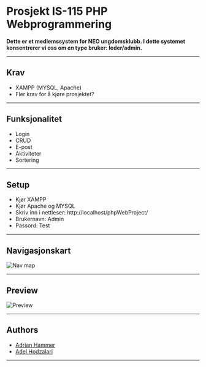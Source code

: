 # Prosjekt IS-115 PHP Webprogrammering

**Dette er et medlemssystem for NEO ungdomsklubb. I dette systemet konsentrerer vi oss om *en* type bruker: leder/admin.**


-----



## Krav
* XAMPP (MYSQL, Apache)
* Fler krav for å kjøre prosjektet?



-----

## Funksjonalitet
* Login
* CRUD
* E-post
* Aktiviteter
* Sortering


-----

## Setup
* Kjør XAMPP
* Kjør Apache og MYSQL
* Skriv inn i nettleser: http://localhost/phpWebProject/
* Brukernavn: Admin
* Passord: Test


-----



## Navigasjonskart
![Nav map](https://i.imgur.com/yzbebtd.png)


-----

## Preview
![Preview](https://i.imgur.com/hxYHTte.gif)



-----

## Authors
+ [Adrian Hammer](https://github.com/Adrianhammer)
+ [Adel Hodzalari](https://github.com/adelh98)


-----
